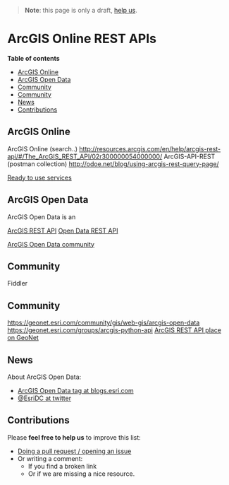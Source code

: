 > **Note**: this page is only a draft, [help us](#contributions).

# ArcGIS Online REST APIs
<!-- START doctoc generated TOC please keep comment here to allow auto update -->
<!-- DON'T EDIT THIS SECTION, INSTEAD RE-RUN doctoc TO UPDATE -->
**Table of contents**

- [ArcGIS Online](#arcgis-online)
- [ArcGIS Open Data](#arcgis-open-data)
- [Community](#community)
- [Community](#community-1)
- [News](#news)
- [Contributions](#contributions)

<!-- END doctoc generated TOC please keep comment here to allow auto update -->


## ArcGIS Online

ArcGIS Online (search..)
http://resources.arcgis.com/en/help/arcgis-rest-api/#/The_ArcGIS_REST_API/02r300000054000000/
ArcGIS-API-REST (postman collection)
http://odoe.net/blog/using-arcgis-rest-query-page/

[Ready to use services](ready-to-use-services)

## ArcGIS Open Data
ArcGIS Open Data is an

[ArcGIS REST API](../../../open-specifications/arcgis-rest-api/README.md)
[Open Data REST API](../../../open-specifications/arcgis-rest-api/README.md#Open-Data-API)

[ArcGIS Open Data community](https://geonet.esri.com/groups/data-community)

## Community
Fiddler

## Community
https://geonet.esri.com/community/gis/web-gis/arcgis-open-data
https://geonet.esri.com/groups/arcgis-python-api
[ArcGIS REST API place on GeoNet](https://geonet.esri.com/community/developers/web-developers/arcgis-rest-api)

## News
About ArcGIS Open Data:
* [ArcGIS Open Data tag at blogs.esri.com](https://blogs.esri.com/esri/arcgis/tag/arcgis-open-data-2/)
* [@EsriDC at twitter](https://twitter.com/esridc?lang=en)

## Contributions
Please **feel free to help us** to improve this list:

* [Doing a pull request / opening an issue](https://github.com/hhkaos/awesome-arcgis#contributions)
* Or writing a comment:
  * If you find a broken link
  * Or if we are missing a nice resource.
